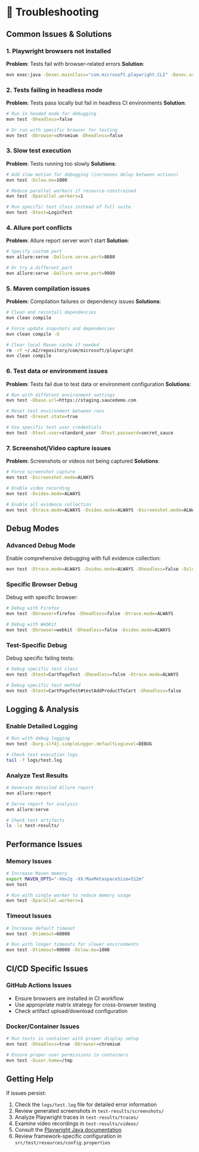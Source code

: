 # 🐞 Troubleshooting

## Common Issues & Solutions

### 1. Playwright browsers not installed
**Problem**: Tests fail with browser-related errors
**Solution**:
```bash
mvn exec:java -Dexec.mainClass="com.microsoft.playwright.CLI" -Dexec.args="install"
```

### 2. Tests failing in headless mode
**Problem**: Tests pass locally but fail in headless CI environments
**Solution**:
```bash
# Run in headed mode for debugging
mvn test -Dheadless=false

# Or run with specific browser for testing
mvn test -Dbrowser=chromium -Dheadless=false
```

### 3. Slow test execution
**Problem**: Tests running too slowly
**Solutions**:
```bash
# Add slow motion for debugging (increases delay between actions)
mvn test -Dslow.mo=1000

# Reduce parallel workers if resource-constrained
mvn test -Dparallel.workers=1

# Run specific test class instead of full suite
mvn test -Dtest=LoginTest
```

### 4. Allure port conflicts
**Problem**: Allure report server won't start
**Solution**:
```bash
# Specify custom port
mvn allure:serve -Dallure.serve.port=8080

# Or try a different port
mvn allure:serve -Dallure.serve.port=9999
```

### 5. Maven compilation issues
**Problem**: Compilation failures or dependency issues
**Solutions**:
```bash
# Clean and reinstall dependencies
mvn clean compile

# Force update snapshots and dependencies
mvn clean compile -U

# Clear local Maven cache if needed
rm -rf ~/.m2/repository/com/microsoft/playwright
mvn clean compile
```

### 6. Test data or environment issues
**Problem**: Tests fail due to test data or environment configuration
**Solutions**:
```bash
# Run with different environment settings
mvn test -Dbase.url=https://staging.saucedemo.com

# Reset test environment between runs
mvn test -Dreset.state=true

# Use specific test user credentials
mvn test -Dtest.user=standard_user -Dtest.password=secret_sauce
```

### 7. Screenshot/Video capture issues
**Problem**: Screenshots or videos not being captured
**Solutions**:
```bash
# Force screenshot capture
mvn test -Dscreenshot.mode=ALWAYS

# Enable video recording
mvn test -Dvideo.mode=ALWAYS

# Enable all evidence collection
mvn test -Dtrace.mode=ALWAYS -Dvideo.mode=ALWAYS -Dscreenshot.mode=ALWAYS
```

## Debug Modes

### Advanced Debug Mode
Enable comprehensive debugging with full evidence collection:
```bash
mvn test -Dtrace.mode=ALWAYS -Dvideo.mode=ALWAYS -Dheadless=false -Dslow.mo=500
```

### Specific Browser Debug
Debug with specific browser:
```bash
# Debug with Firefox
mvn test -Dbrowser=firefox -Dheadless=false -Dtrace.mode=ALWAYS

# Debug with WebKit
mvn test -Dbrowser=webkit -Dheadless=false -Dvideo.mode=ALWAYS
```

### Test-Specific Debug
Debug specific failing tests:
```bash
# Debug specific test class
mvn test -Dtest=CartPageTest -Dheadless=false -Dtrace.mode=ALWAYS

# Debug specific test method
mvn test -Dtest=CartPageTest#testAddProductToCart -Dheadless=false
```

## Logging & Analysis

### Enable Detailed Logging
```bash
# Run with debug logging
mvn test -Dorg.slf4j.simpleLogger.defaultLogLevel=DEBUG

# Check test execution logs
tail -f logs/test.log
```

### Analyze Test Results
```bash
# Generate detailed Allure report
mvn allure:report

# Serve report for analysis
mvn allure:serve

# Check test artifacts
ls -la test-results/
```

## Performance Issues

### Memory Issues
```bash
# Increase Maven memory
export MAVEN_OPTS="-Xmx2g -XX:MaxMetaspaceSize=512m"
mvn test

# Run with single worker to reduce memory usage
mvn test -Dparallel.workers=1
```

### Timeout Issues
```bash
# Increase default timeout
mvn test -Dtimeout=60000

# Run with longer timeouts for slower environments
mvn test -Dtimeout=90000 -Dslow.mo=1000
```

## CI/CD Specific Issues

### GitHub Actions Issues
- Ensure browsers are installed in CI workflow
- Use appropriate matrix strategy for cross-browser testing
- Check artifact upload/download configuration

### Docker/Container Issues
```bash
# Run tests in container with proper display setup
mvn test -Dheadless=true -Dbrowser=chromium

# Ensure proper user permissions in containers
mvn test -Duser.home=/tmp
```

## Getting Help

If issues persist:
1. Check the `logs/test.log` file for detailed error information
2. Review generated screenshots in `test-results/screenshots/`
3. Analyze Playwright traces in `test-results/traces/`
4. Examine video recordings in `test-results/videos/`
5. Consult the [Playwright Java documentation](https://playwright.dev/java/)
6. Review framework-specific configuration in `src/test/resources/config.properties`
